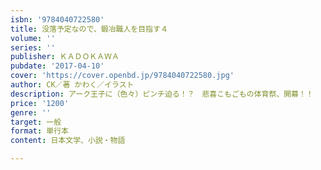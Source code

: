```yaml
---
isbn: '9784040722580'
title: 没落予定なので、鍛冶職人を目指す４
volume: ''
series: ''
publisher: ＫＡＤＯＫＡＷＡ
pubdate: '2017-04-10'
cover: 'https://cover.openbd.jp/9784040722580.jpg'
author: CK／著 かわく／イラスト
description: アーク王子に（色々）ピンチ迫る！？　悲喜こもごもの体育祭、開幕！！
price: '1200'
genre: ''
target: 一般
format: 単行本
content: 日本文学、小説・物語

---
```

